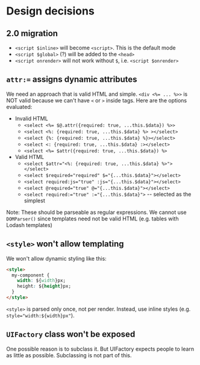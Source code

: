# Design decisions

## 2.0 migration

- `<script $inline>` will become `<script>`. This is the default mode
- `<script $global>` (?) will be added to the `<head>`
- `<script onrender>` will not work without `$`, i.e. `<script $onrender>`

## `attr:=` assigns dynamic attributes

We need an approach that is valid HTML and simple. `<div <%= ... %>>` is NOT valid because we can't have `<` or `>` inside tags.
Here are the options evaluated:

- Invalid HTML
  - `<select <%= $@.attr({required: true, ...this.$data}) %>>`
  - `<select <%: {required: true, ...this.$data} %> ></select>`
  - `<select {%: {required: true, ...this.$data} %}></select>`
  - `<select <: {required: true, ...this.$data} :></select>`
  - `<select <%= $attr({required: true, ...this.$data}) %>`
- Valid HTML
  - `<select $attr="<%: {required: true, ...this.$data} %>"></select>`
  - `<select $required="required" $="{...this.$data}"></select>`
  - `<select required:js="true" :js="{...this.$data}"></select>`
  - `<select @required="true" @="{...this.$data}"></select>`
  - `<select required:="true" :="{...this.$data}">` -- selected as the simplest

Note: These should be parseable as regular expressions. We cannot use `DOMParser()` since templates need not be valid HTML (e.g. tables with Lodash templates)

## `<style>` won't allow templating

We won't allow dynamic styling like this:

```html
<style>
  my-component {
    width: ${width}px;
    height: ${height}px;
  }
</style>
```

`<style>` is parsed only once, not per render. Instead, use inline styles (e.g. `style="width:${width}px"`).


## `UIFactory` class won't be exposed

One possible reason is to subclass it. But UIFactory expects people to learn as little as possible. Subclassing is not part of this.
